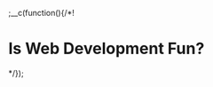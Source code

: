 
;__c(function(){/*!

# Is Web Development Fun?



[//]: # (@~|blog_is-webdev-fun_part-1|~@)

*/});
